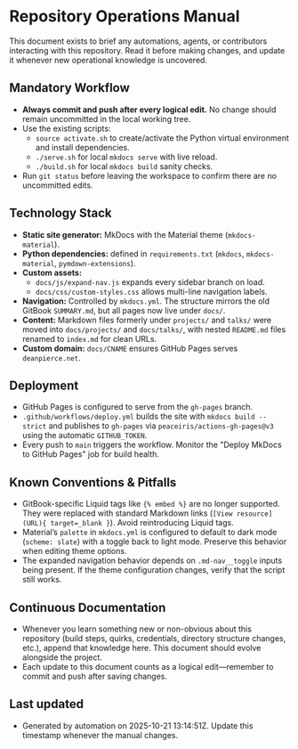 # Repository Operations Manual

This document exists to brief any automations, agents, or contributors interacting with this repository. Read it before making changes, and update it whenever new operational knowledge is uncovered.

## Mandatory Workflow

- **Always commit and push after every logical edit.** No change should remain uncommitted in the local working tree.
- Use the existing scripts:
  - `source activate.sh` to create/activate the Python virtual environment and install dependencies.
  - `./serve.sh` for local `mkdocs serve` with live reload.
  - `./build.sh` for local `mkdocs build` sanity checks.
- Run `git status` before leaving the workspace to confirm there are no uncommitted edits.

## Technology Stack

- **Static site generator:** MkDocs with the Material theme (`mkdocs-material`).
- **Python dependencies:** defined in `requirements.txt` (`mkdocs`, `mkdocs-material`, `pymdown-extensions`).
- **Custom assets:**
  - `docs/js/expand-nav.js` expands every sidebar branch on load.
  - `docs/css/custom-styles.css` allows multi-line navigation labels.
- **Navigation:** Controlled by `mkdocs.yml`. The structure mirrors the old GitBook `SUMMARY.md`, but all pages now live under `docs/`.
- **Content:** Markdown files formerly under `projects/` and `talks/` were moved into `docs/projects/` and `docs/talks/`, with nested `README.md` files renamed to `index.md` for clean URLs.
- **Custom domain:** `docs/CNAME` ensures GitHub Pages serves `deanpierce.net`.

## Deployment

- GitHub Pages is configured to serve from the `gh-pages` branch.
- `.github/workflows/deploy.yml` builds the site with `mkdocs build --strict` and publishes to `gh-pages` via `peaceiris/actions-gh-pages@v3` using the automatic `GITHUB_TOKEN`.
- Every push to `main` triggers the workflow. Monitor the "Deploy MkDocs to GitHub Pages" job for build health.

## Known Conventions & Pitfalls

- GitBook-specific Liquid tags like `{% embed %}` are no longer supported. They were replaced with standard Markdown links (`[View resource](URL){ target=_blank }`). Avoid reintroducing Liquid tags.
- Material’s `palette` in `mkdocs.yml` is configured to default to dark mode (`scheme: slate`) with a toggle back to light mode. Preserve this behavior when editing theme options.
- The expanded navigation behavior depends on `.md-nav__toggle` inputs being present. If the theme configuration changes, verify that the script still works.

## Continuous Documentation

- Whenever you learn something new or non-obvious about this repository (build steps, quirks, credentials, directory structure changes, etc.), append that knowledge here. This document should evolve alongside the project.
- Each update to this document counts as a logical edit—remember to commit and push after saving changes.

## Last updated

- Generated by automation on 2025-10-21 13:14:51Z. Update this timestamp whenever the manual changes.
